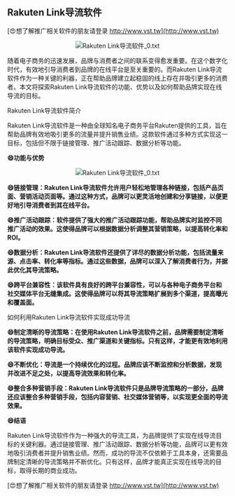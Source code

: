 ## **Rakuten Link导流软件**

[😍想了解推广相关软件的朋友请登录 http://www.vst.tw](http://www.vst.tw)

 <center><img src="https://vst.tw/MP4/tuiguang/png/3.png" alt="Rakuten Link导流软件_0.txt"></center>

随着电子商务的迅速发展，品牌与消费者之间的联系变得愈发重要。在这个数字化时代，有效地引导消费者到品牌的在线平台是至关重要的。而Rakuten Link导流软件作为一种关键的利器，正在帮助品牌建立起稳固的线上存在并吸引更多的消费者。本文将探索Rakuten Link导流软件的功能、优势以及如何帮助品牌实现在线导流的目标。

Rakuten Link导流软件简介

Rakuten Link导流软件是一种由全球知名电子商务平台Rakuten提供的工具，旨在帮助品牌有效地吸引更多的流量并提升销售业绩。这款软件通过多种方式实现这一目标，包括但不限于链接管理、推广活动跟踪、数据分析等功能。

**😄功能与优势**

 <center><img src="https://vst.tw/MP4/tuiguang/png/4.png" alt="Rakuten Link导流软件_0.txt"></center>

**😄链接管理：Rakuten Link导流软件允许用户轻松地管理各种链接，包括产品页面、营销活动页面等。通过这种方式，品牌可以更灵活地创建和分享链接，以便更好地引导消费者到其在线平台。**

**😄推广活动跟踪：软件提供了强大的推广活动跟踪功能，帮助品牌实时监控不同推广活动的效果。这使得品牌可以根据数据分析调整其营销策略，以提高转化率和ROI。**

**😄数据分析：Rakuten Link导流软件还提供了详尽的数据分析功能，包括流量来源、点击率、转化率等指标。通过这些数据，品牌可以深入了解消费者行为，并据此优化其导流策略。**

**😄跨平台兼容性：该软件具有良好的跨平台兼容性，可以与各种电子商务平台和社交媒体平台无缝集成。这使得品牌可以将其导流策略扩展到多个渠道，提高曝光和覆盖面。**

如何利用Rakuten Link导流软件实现成功导流

**😄制定清晰的导流策略：在使用Rakuten Link导流软件之前，品牌需要制定清晰的导流策略，明确目标受众、推广渠道和关键指标。只有这样，才能更有效地利用该软件实现成功导流。**

**😄不断优化：导流是一个持续优化的过程。品牌应该不断监控和分析数据，发现并改进不足之处，以提高导流效果和转化率。**

**😄整合多种营销手段：Rakuten Link导流软件只是品牌导流策略的一部分，品牌还应该整合多种营销手段，包括内容营销、社交媒体营销等，以实现更全面的导流效果。**

**😄结语**

Rakuten Link导流软件作为一种强大的导流工具，为品牌提供了实现在线导流目标的关键利器。通过链接管理、推广活动跟踪、数据分析等功能，品牌可以更有效地吸引消费者并提升销售业绩。然而，成功的导流不仅依赖于工具本身，还需要品牌制定清晰的导流策略并不断优化。只有这样，品牌才能真正实现在线导流的目标，取得长期的商业成功。

[😍想了解推广相关软件的朋友请登录 http://www.vst.tw](http://www.vst.tw)



